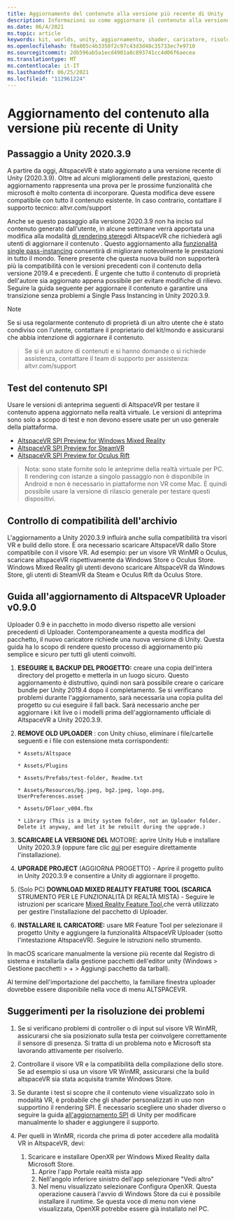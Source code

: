 ```yaml
---
title: Aggiornamento del contenuto alla versione più recente di Unity
description: Informazioni su come aggiornare il contenuto alla versione più recente di Unity.
ms.date: 06/4/2021
ms.topic: article
keywords: kit, worlds, unity, aggiornamento, shader, caricatore, risoluzione dei problemi
ms.openlocfilehash: f8a805c4b3350f2c97c43d3d48c35733ec7e9710
ms.sourcegitcommit: 2db596ab5a1ecd4901a8c893741cc4d06f6aecea
ms.translationtype: MT
ms.contentlocale: it-IT
ms.lasthandoff: 06/25/2021
ms.locfileid: "112961224"
---
```

# <a name="updating-content-to-the-latest-unity-version"></a>Aggiornamento del contenuto alla versione più recente di Unity

## <a name="moving-to-unity-202039"></a>Passaggio a Unity 2020.3.9

A partire da oggi, AltspaceVR è stato aggiornato a una versione recente di Unity (2020.3.9). Oltre ad alcuni miglioramenti delle prestazioni, questo aggiornamento rappresenta una prova per le prossime funzionalità che microsoft è molto contenta di incorporare. Questa modifica deve essere compatibile con tutto il contenuto esistente. In caso contrario, contattare il supporto tecnico: altvr.com/support

Anche se questo passaggio alla versione 2020.3.9 non ha inciso sul contenuto generato dall'utente, in alcune settimane verrà apportata una modifica alla modalità [di rendering stereo]( https://docs.unity3d.com/Manual/SinglePassStereoRendering.html)di AltspaceVR che richiederà agli utenti di aggiornare il contenuto . Questo aggiornamento alla [funzionalità single pass-instancing](https://docs.unity3d.com/Manual/SinglePassInstancing.html) consentirà di migliorare notevolmente le prestazioni in tutto il mondo. Tenere presente che questa nuova build non supporterà più la compatibilità con le versioni precedenti con il contenuto della versione 2019.4 e precedenti. È urgente che tutto il contenuto di proprietà dell'autore sia aggiornato appena possibile per evitare modifiche di rilievo. Seguire la guida seguente per aggiornare il contenuto e garantire una transizione senza problemi a Single Pass Instancing in Unity 2020.3.9.

> [!NOTE]
> Se si usa regolarmente contenuto di proprietà di un altro utente che è stato condiviso con l'utente, contattare il proprietario del kit/mondo e assicurarsi che abbia intenzione di aggiornare il contenuto.

> Se si è un autore di contenuti e si hanno domande o si richiede assistenza, contattare il team di supporto per assistenza: altvr.com/support

## <a name="testing-your-spi-content"></a>Test del contenuto SPI

Usare le versioni di anteprima seguenti di AltspaceVR per testare il contenuto appena aggiornato nella realtà virtuale. Le versioni di anteprima sono solo a scopo di test e non devono essere usate per un uso generale della piattaforma.

* [AltspaceVR SPI Preview for Windows Mixed Reality](https://aka.ms/AvrSpiMr)
* [AltspaceVR SPI Preview for SteamVR](https://aka.ms/AvrSpiSteam)
* [AltspaceVR SPI Preview for Oculus Rift](https://aka.ms/AvrSpiRift)

> Nota: sono state fornite solo le anteprime della realtà virtuale per PC. Il rendering con istanze a singolo passaggio non è disponibile in Android e non è necessario in piattaforme non VR come Mac. È quindi possibile usare la versione di rilascio generale per testare questi dispositivi.


## <a name="storecompatibilitycheck"></a>Controllo di compatibilità dell'archivio

L'aggiornamento a Unity 2020.3.9 influirà anche sulla compatibilità tra visori VR e build dello store. È ora necessario scaricare AltspaceVR dallo Store compatibile con il visore VR. Ad esempio: per un visore VR WinMR o Oculus, scaricare altspaceVR rispettivamente da Windows Store o Oculus Store. Windows Mixed Reality gli utenti devono scaricare AltspaceVR da Windows Store, gli utenti di SteamVR da Steam e Oculus Rift da Oculus Store.

## <a name="altspacevr-uploader-v090-upgrade-guide"></a>Guida all'aggiornamento di AltspaceVR Uploader v0.9.0 

Uploader 0.9 è in pacchetto in modo diverso rispetto alle versioni precedenti di Uploader. Contemporaneamente a questa modifica del pacchetto, il nuovo caricatore richiede una nuova versione di Unity. Questa guida ha lo scopo di rendere questo processo di aggiornamento più semplice e sicuro per tutti gli utenti coinvolti.

1. **ESEGUIRE IL BACKUP DEL PROGETTO:** creare una copia dell'intera directory del progetto e metterla in un luogo sicuro. Questo aggiornamento è distruttivo, quindi non sarà possibile creare o caricare bundle per Unity 2019.4 dopo il completamento. Se si verificano problemi durante l'aggiornamento, sarà necessaria una copia pulita del progetto su cui eseguire il fall back. Sarà necessario anche per aggiornare i kit live o i modelli prima dell'aggiornamento ufficiale di AltspaceVR a Unity 2020.3.9.

2. **REMOVE OLD UPLOADER** : con Unity chiuso, eliminare i file/cartelle seguenti e i file con estensione meta corrispondenti:

    ```console
    * Assets/Altspace

    * Assets/Plugins

    * Assets/Prefabs/test-folder, Readme.txt

    * Assets/Resources/bg.jpeg, bg2.jpeg, logo.png, UserPreferences.asset

    * Assets/DFloor_v004.fbx

    * Library (This is a Unity system folder, not an Uploader folder. Delete it anyway, and let it be rebuilt during the upgrade.)
    ```

3. **SCARICARE LA VERSIONE DEL** MOTORE: aprire Unity Hub e installare Unity 2020.3.9 (oppure fare clic [qui](https://unity3d.com/ru/unity/whats-new/2020.3.9) per eseguire direttamente l'installazione).

4. **UPGRADE PROJECT** (AGGIORNA PROGETTO) - Aprire il progetto pulito in Unity 2020.3.9 e consentire a Unity di aggiornare il progetto.

5. (Solo PC) **DOWNLOAD MIXED REALITY FEATURE TOOL (SCARICA** STRUMENTO PER LE FUNZIONALITÀ DI REALTÀ MISTA) - Seguire le istruzioni per scaricare [Mixed Reality Feature Tool,](/windows/mixed-reality/develop/unity/welcome-to-mr-feature-tool)che verrà utilizzato per gestire l'installazione del pacchetto di Uploader.

6. **INSTALLARE IL CARICATORE:** usare MR Feature Tool per selezionare il progetto Unity e aggiungere la funzionalità AltspaceVR Uploader (sotto l'intestazione AltspaceVR). Seguire le istruzioni nello strumento.

In macOS scaricare manualmente la [](https://dev.azure.com/aipmr/MixedReality-Unity-Packages/_packaging?_a=package&feed=Unity-packages&package=com.microsoft.altspacevr_uploader&protocolType=Npm&version=0.9.0&view=versions)versione più recente dal Registro di sistema e installarla dalla gestione pacchetti dell'editor unity (Windows > Gestione pacchetti > + > Aggiungi pacchetto da tarball).

Al termine dell'importazione del pacchetto, la familiare finestra uploader dovrebbe essere disponibile nella voce di menu ALTSPACEVR.

## <a name="troubleshooting-tips"></a>Suggerimenti per la risoluzione dei problemi

1. Se si verificano problemi di controller o di input sul visore VR WinMR, assicurarsi che sia posizionato sulla testa per coinvolgere correttamente il sensore di presenza. Si tratta di un problema noto e Microsoft sta lavorando attivamente per risolverlo.

2. Controllare il visore VR e la compatibilità della compilazione dello store. Se ad esempio si usa un visore VR WinMR, assicurarsi che la build altspaceVR sia stata acquisita tramite Windows Store.

3. Se durante i test si scopre che il contenuto viene visualizzato solo in modalità VR, è probabile che gli shader personalizzati in uso non supportino il rendering SPI. È necessario scegliere uno shader diverso o seguire la guida [all'aggiornamento SPI](https://docs.unity3d.com/Manual/SinglePassInstancing.html) di Unity per modificare manualmente lo shader e aggiungere il supporto.

4. Per quelli in WinMR, ricorda che prima di poter accedere alla modalità VR in AltspaceVR, devi: 
    1. Scaricare e installare OpenXR per Windows Mixed Reality dalla Microsoft Store.
        1. Aprire l'app Portale realtà mista app
        2. Nell'angolo inferiore sinistro dell'app selezionare "Vedi altro"
        3. Nel menu visualizzato selezionare Configura OpenXR. Questa operazione causerà l'avvio di Windows Store da cui è possibile installare il runtime. Se questa voce di menu non viene visualizzata, OpenXR potrebbe essere già installato nel PC.